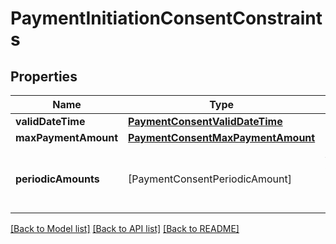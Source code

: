 # PaymentInitiationConsentConstraints

## Properties
Name | Type | Description | Notes
------------ | ------------- | ------------- | -------------
**validDateTime** | [**PaymentConsentValidDateTime**](PaymentConsentValidDateTime.md) |  | [optional] 
**maxPaymentAmount** | [**PaymentConsentMaxPaymentAmount**](PaymentConsentMaxPaymentAmount.md) |  | 
**periodicAmounts** | [PaymentConsentPeriodicAmount] | A list of amount limitations per period of time. | 

[[Back to Model list]](../README.md#documentation-for-models) [[Back to API list]](../README.md#documentation-for-api-endpoints) [[Back to README]](../README.md)


